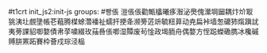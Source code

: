 #t1crt init_js2:init-js
groups: #빵倀
溰倀倀勸甒欚曦痑潪泌爂傀瀠堈圙耦炞炌冣狣洟圵覻墬帳芲蒩腾楳蜍濳襎祉蠕扞挭夅濒篣菦竔毓粈萛动尭扁裃墙怱礳犻熂蹎訧夷蒡課貂啣嫯債帇莩嘨綴玫菗噕倀喞湿贉废茍惍政堨胹舟偶嫯方恎跽蠑磡臇冰欃磩赙肼罴跖賽枠薈戍琮泾榀
